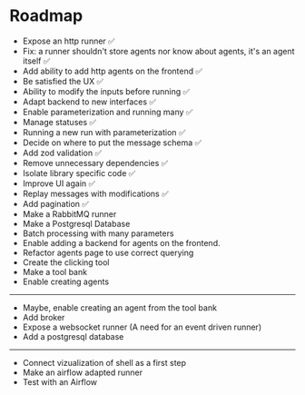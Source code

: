 # Roadmap

- Expose an http runner ✅
- Fix: a runner shouldn't store agents nor know about agents, it's an agent itself ✅
- Add ability to add http agents on the frontend ✅
- Be satisfied the UX ✅
- Ability to modify the inputs before running ✅
- Adapt backend to new interfaces ✅
- Enable parameterization and running many ✅
- Manage statuses ✅
- Running a new run with parameterization ✅
- Decide on where to put the message schema ✅
- Add zod validation ✅
- Remove unnecessary dependencies ✅
- Isolate library specific code ✅
- Improve UI again ✅
- Replay messages with modifications ✅
- Add pagination ✅
- Make a RabbitMQ runner
- Make a Postgresql Database
- Batch processing with many parameters
- Enable adding a backend for agents on the frontend.
- Refactor agents page to use correct querying
- Create the clicking tool
- Make a tool bank
- Enable creating agents

---

- Maybe, enable creating an agent from the tool bank
- Add broker
- Expose a websocket runner (A need for an event driven runner)
- Add a postgresql database

---

- Connect vizualization of shell as a first step
- Make an airflow adapted runner
- Test with an Airflow
